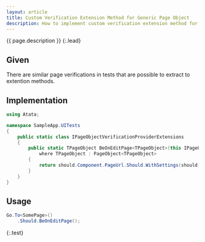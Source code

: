 ```yaml
---
layout: article
title: Custom Verification Extension Method for Generic Page Object
description: How to implement custom verification extension method for a generic page object.
---
```


{{ page.description }}
{:.lead}

## Given

There are similar page verifications in tests that are possible to extract to extention methods.

## Implementation

```cs
using Atata;

namespace SampleApp.UITests
{
    public static class IPageObjectVerificationProviderExtensions
    {
        public static TPageObject BeOnEditPage<TPageObject>(this IPageObjectVerificationProvider<TPageObject> should)
            where TPageObject : PageObject<TPageObject>
        {
            return should.Component.PageUrl.Should.WithSettings(should).Contain("/Edit.aspx");
        }
    }
}
```

## Usage

```cs
Go.To<SomePage>()
    .Should.BeOnEditPage();
```
{:.test}
